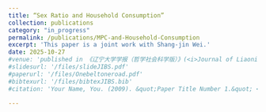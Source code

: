 ```yaml
---
title: “Sex Ratio and Household Consumption” 
collection: publications
category: "in_progress"
permalink: /publications/MPC-and-Household-Consumption
excerpt: 'This paper is a joint work with Shang-jin Wei.'
date: 2025-10-27
#venue: 'published in 《辽宁大学学报（哲学社会科学版）》(<i>Journal of Liaoning University(Philosophy and Social Sciences)</i>), Vol 50, No. 6'
#slidesurl: '/files/slideJIBS.pdf'
#paperurl: '/files/Onebeltoneroad.pdf'
#bibtexurl: '/files/bibtexJIBS.bib'
#citation: 'Your Name, You. (2009). &quot;Paper Title Number 1.&quot; <i>Journal 1</i>. 1(1).'

---
```




